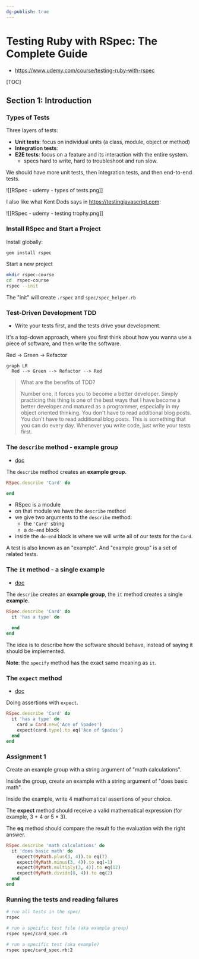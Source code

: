 ```yaml
---
dg-publish: true
---
```

# Testing Ruby with RSpec: The Complete Guide

- <https://www.udemy.com/course/testing-ruby-with-rspec>

[TOC]

## Section 1: Introduction


### Types of Tests

Three layers of tests:

- **Unit tests**: focus on individual units (a class, module, object or method)
- **Integration tests**: 
- **E2E tests**: focus on a feature and its interaction with the entire system.
    - specs hard to write, hard to troubleshoot and run slow.

We should have more unit tests, then integration tests, and then end-to-end tests.

![[RSpec - udemy - types of tests.png]]

I also like what Kent Dods says in <https://testingjavascript.com>:

![[RSpec - udemy - testing trophy.png]]

### Install RSpec and Start a Project

Install globally:
```bash
gem install rspec
```

Start a new project
```bash
mkdir rspec-course
cd  rspec-course
rspec --init
```

The "init" will create `.rspec` and `spec/spec_helper.rb`


### Test-Driven Development TDD

- Write your tests first, and the tests drive your development.

It's a top-down approach, where you first think about how you wanna use a piece of software, and then write the software.

Red -> Green -> Refactor

```mermaid
graph LR
  Red --> Green --> Refactor --> Red
```

> What are the benefits of TDD?
> 
> Number one, it forces you to become a better developer. Simply practicing this thing is one of the best ways that I have become a better developer and matured as a programmer, especially in my object oriented thinking.
> You don't have to read additional blog posts. You don't have to read additional blog posts. This is something that you can do every day. Whenever you write code, just write your tests first.


### The `describe` method - example group

- [doc](https://relishapp.com/rspec/rspec-core/v/3-8/docs/example-groups/basic-structure-describe-it)

The `describe` method creates an **example group**.

```ruby
RSpec.describe 'Card' do

end
```

- RSpec is a  module
- on that module we have the `describe` method
- we give two arguments to the `describe` method:
    - the `'Card'` string
    - a `do-end` block
- inside the `do-end` block is where we will write all of our tests for the `Card`.

A test is also known as an "example". And "example group" is a set of related tests.


### The `it` method - a single example

- [doc](https://relishapp.com/rspec/rspec-core/v/3-8/docs/example-groups/basic-structure-describe-it)

The `describe` creates an **example group**, the `it` method creates a single **example**.

```ruby
RSpec.describe 'Card' do
  it 'has a type' do
    
  end
end
```

The idea is to describe how the software should behave, instead of saying it should be implemented.

**Note**: the `specify` method has the exact same meaning as `it`.


### The `expect` method

- [doc](https://www.rubydoc.info/gems/rspec-expectations/RSpec/Matchers#expect-instance_method)

Doing assertions with `expect`.

```ruby
RSpec.describe 'Card' do
  it 'has a type' do
    card = Card.new('Ace of Spades')
    expect(card.type).to eq('Ace of Spades')
  end
end
```

### Assignment 1

Create an example group with a string argument of "math calculations".

Inside the group, create an example with a string argument of "does basic math".

Inside the example, write 4 mathematical assertions of your choice.

The **expect** method should receive a valid mathematical expression (for example, 3 + 4 or 5 * 3).

The **eq** method should compare the result fo the evaluation with the right answer.

```ruby
RSpec.describe 'math calculations' do
  it 'does basic math' do
    expect(MyMath.plus(3, 4)).to eq(7)
    expect(MyMath.minus(3, 4)).to eq(-1)
    expect(MyMath.multiply(3, 4)).to eq(12)
    expect(MyMath.divide(8, 4)).to eq(2)
  end
end
```


### Running the tests and reading failures

```bash
# run all tests in the spec/
rspec

# run a specific test file (aka example group)
rspec spec/card_spec.rb

# run a specific test (aka example)
rspec spec/card_spec.rb:2
```


